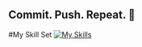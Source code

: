 ## Commit. Push. Repeat. 🔁
#My Skill Set
[![My Skills](https://skillicons.dev/icons?i=js,html,css,wasm)](https://skillicons.dev)

